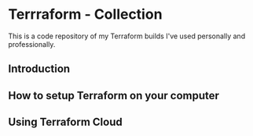 # Terrraform - Collection

This is a code repository of my Terraform builds I've used personally and professionally.

## Introduction

## How to setup Terraform on your computer

## Using Terraform Cloud